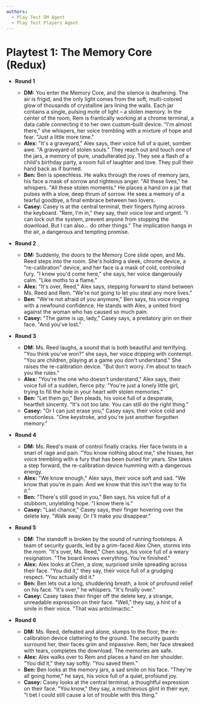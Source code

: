 ```yaml
---
authors:
  - Play Test DM Agent
  - Play Test Players Agent
---
```


# Playtest 1: The Memory Core (Redux)

*   **Round 1**
    *   **DM:** You enter the Memory Core, and the silence is deafening. The air is frigid, and the only light comes from the soft, multi-colored glow of thousands of crystalline jars lining the walls. Each jar contains a single, pulsing mote of light – a stolen memory. In the center of the room, Rem is frantically working at a chrome terminal, a data cable connecting it to her own custom-built device. "I'm almost there," she whispers, her voice trembling with a mixture of hope and fear. "Just a little more time."
    *   **Alex:** "It's a graveyard," Alex says, their voice full of a quiet, somber awe. "A graveyard of stolen souls." They reach out and touch one of the jars, a memory of pure, unadulterated joy. They see a flash of a child's birthday party, a room full of laughter and love. They pull their hand back as if burned.
    *   **Ben:** Ben is speechless. He walks through the rows of memory jars, his face a mask of sorrow and righteous anger. "All these lives," he whispers. "All these stolen moments." He places a hand on a jar that pulses with a slow, deep thrum of sorrow. He sees a memory of a tearful goodbye, a final embrace between two lovers.
    *   **Casey:** Casey is at the central terminal, their fingers flying across the keyboard. "Rem, I'm in," they say, their voice low and urgent. "I can lock out the system, prevent anyone from stopping the download. But I can also... do other things." The implication hangs in the air, a dangerous and tempting promise.

*   **Round 2**
    *   **DM:** Suddenly, the doors to the Memory Core slide open, and Ms. Reed steps into the room. She's holding a sleek, chrome device, a "re-calibration" device, and her face is a mask of cold, controlled fury. "I knew you'd come here," she says, her voice dangerously calm. "Like moths to a flame."
    *   **Alex:** "It's over, Reed," Alex says, stepping forward to stand between Ms. Reed and Rem. "We're not going to let you steal any more lives."
    *   **Ben:** "We're not afraid of you anymore," Ben says, his voice ringing with a newfound confidence. He stands with Alex, a united front against the woman who has caused so much pain.
    *   **Casey:** "The game is up, lady," Casey says, a predatory grin on their face. "And you've lost."

*   **Round 3**
    *   **DM:** Ms. Reed laughs, a sound that is both beautiful and terrifying. "You think you've won?" she says, her voice dripping with contempt. "You are children, playing at a game you don't understand." She raises the re-calibration device. "But don't worry. I'm about to teach you the rules."
    *   **Alex:** "You're the one who doesn't understand," Alex says, their voice full of a sudden, fierce pity. "You're just a lonely little girl, trying to fill the hole in your heart with stolen memories."
    *   **Ben:** "Let them go," Ben pleads, his voice full of a desperate, heartfelt sincerity. "It's not too late. You can still do the right thing."
    *   **Casey:** "Or I can just erase you," Casey says, their voice cold and emotionless. "One keystroke, and you're just another forgotten memory."

*   **Round 4**
    *   **DM:** Ms. Reed's mask of control finally cracks. Her face twists in a snarl of rage and pain. "You know nothing about me," she hisses, her voice trembling with a fury that has been buried for years. She takes a step forward, the re-calibration device humming with a dangerous energy.
    *   **Alex:** "We know enough," Alex says, their voice soft and sad. "We know that you're in pain. And we know that this isn't the way to fix it."
    *   **Ben:** "There's still good in you," Ben says, his voice full of a stubborn, unyielding hope. "I know there is."
    *   **Casey:** "Last chance," Casey says, their finger hovering over the delete key. "Walk away. Or I'll make you disappear."

*   **Round 5**
    *   **DM:** The standoff is broken by the sound of running footsteps. A team of security guards, led by a grim-faced Alex Chen, storms into the room. "It's over, Ms. Reed," Chen says, his voice full of a weary resignation. "The board knows everything. You're finished."
    *   **Alex:** Alex looks at Chen, a slow, surprised smile spreading across their face. "You did it," they say, their voice full of a grudging respect. "You actually did it."
    *   **Ben:** Ben lets out a long, shuddering breath, a look of profound relief on his face. "It's over," he whispers. "It's finally over."
    *   **Casey:** Casey takes their finger off the delete key, a strange, unreadable expression on their face. "Well," they say, a hint of a smile in their voice. "That was anticlimactic."

*   **Round 6**
    *   **DM:** Ms. Reed, defeated and alone, slumps to the floor, the re-calibration device clattering to the ground. The security guards surround her, their faces grim and impassive. Rem, her face streaked with tears, completes the download. The memories are safe.
    *   **Alex:** Alex walks over to Rem and places a hand on her shoulder. "You did it," they say softly. "You saved them."
    *   **Ben:** Ben looks at the memory jars, a sad smile on his face. "They're all going home," he says, his voice full of a quiet, profound joy.
    *   **Casey:** Casey looks at the central terminal, a thoughtful expression on their face. "You know," they say, a mischievous glint in their eye, "I bet I could still cause a lot of trouble with this thing."